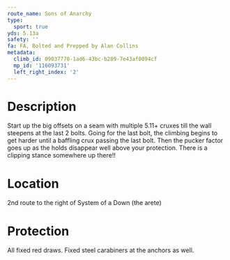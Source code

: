 ```yaml
---
route_name: Sons of Anarchy
type:
  sport: true
yds: 5.13a
safety: ''
fa: FA, Bolted and Prepped by Alan Collins
metadata:
  climb_id: 09037770-1ad6-43bc-b289-7e43af0094cf
  mp_id: '116093731'
  left_right_index: '2'
---
```

# Description
Start up the big offsets on a seam with multiple 5.11+ cruxes till the wall steepens at the last 2 bolts. Going for the last bolt, the climbing begins to get harder until a baffling crux passing the last bolt. Then the pucker factor goes up as the holds disappear well above your protection. There is a clipping stance somewhere up there!!

# Location
2nd route to the right of System of a Down (the arete)

# Protection
All fixed red draws. Fixed steel carabiners at the anchors as well.
